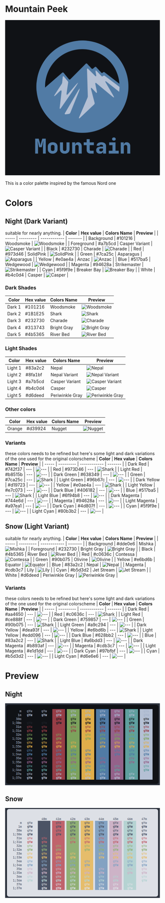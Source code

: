 # Mountain Peek

![logo](logo/Mountain.png)

This is a color palette inspired by the famous Nord one

# Colors
## Night (Dark Variant)
suitable for nearly anything.
| **Color** | **Hex value** | **Colors Name** | **Preview** |
| ----- | --------- | ------------ | ------- |
| Background | #101216 | Woodsmoke | ![Woodsmoke](https://via.placeholder.com/24/101216/000000?text=+) |
| Foreground | #a7b5cd | Casper Variant | ![Casper Variant](https://via.placeholder.com/24/a7b5cd/000000?text=+) |
| Black | #232730 | Charade | ![Charade](https://via.placeholder.com/24/232730/000000?text=+) |
| Red | #973d46 | SolidPink | ![SolidPink](https://via.placeholder.com/24/973d46/000000?text=+) |
| Green | #7ca25c | Asparagus | ![Asparagus](https://via.placeholder.com/24/7ca25c/000000?text=+) |
| Yellow | #e0ae4a | Anzac | ![Anzac](https://via.placeholder.com/24/e0ae4a/000000?text=+) |
| Blue | #517ba5 | Wedgewood | ![Wedgewood](https://via.placeholder.com/24/517ba5/000000?text=+) |
| Magenta | #94628a | Strikemaster | ![Strikemaster](https://via.placeholder.com/24/94628a/000000?text=+) |
| Cyan | #5f9f9e | Breaker Bay | ![Breaker Bay](https://via.placeholder.com/24/5f9f9e/000000?text=+) |
| White | #b4c0d4 | Casper | ![Casper](https://via.placeholder.com/24/b4c0d4/000000?text=+) |

### Dark Shades
| **Color** | **Hex value** | **Colors Name** | **Preview** |
| ----- | --------- | ------------ | ------- |
| Dark 1 | #101216 | Woodsmoke | ![Woodsmoke](https://via.placeholder.com/24/101216/000000?text=+) |
| Dark 2 | #1B1E25 | Shark | ![Shark](https://via.placeholder.com/24/1B1E25/000000?text=+) |
| Dark 3 | #232730 | Charade | ![Charade](https://via.placeholder.com/24/232730/000000?text=+) |
| Dark 4 | #313743 | Bright Gray  | ![Bright Gray](https://via.placeholder.com/24/313743/000000?text=+) |
| Dark 5 | #4b5365 | River Bed | ![River Bed](https://via.placeholder.com/24/4b5365/000000?text=+) |


### Light Shades
| **Color** | **Hex value** | **Colors Name** | **Preview** |
| ----- | --------- | ------------ | ------- |
| Light 1 | #83a2c2 | Nepal | ![Nepal](https://via.placeholder.com/24/83a2c2/000000?text=+) |
| Light 2 | #8fa1bf | Nepal Variant | ![Nepal Variant](https://via.placeholder.com/24/8fa1bf/000000?text=+) |
| Light 3 | #a7b5cd | Casper Variant | ![Casper Variant](https://via.placeholder.com/24/a7b5cd/000000?text=+) |
| Light 4 | #b4c0d4 | Casper | ![Casper](https://via.placeholder.com/24/b4c0d4/000000?text=+) |
| Light 5 | #d6deed | Periwinkle Gray | ![Periwinkle Gray](https://via.placeholder.com/24/d6deed/000000?text=+) |

### Other colors
| **Color** | **Hex value** | **Colors Name** | **Preview** |
| ----- | --------- | ------------ | ------- |
| Orange| #d39924 | Nugget | ![Nugget](https://via.placeholder.com/24/d39924/000000?text=+) |

### Variants
these colors needs to be refined but here's some light and dark variations of the one used for the original colorscheme
| **Color** | **Hex value** | **Colors Name** | **Preview** |
| ----- | --------- | ------------ | ------- |
| Dark Red | #742f37 | --- | ![---](https://via.placeholder.com/24/742f37/000000?text=+) |
| Red | #973D46 | --- | ![Shark](https://via.placeholder.com/24/973D46/000000?text=+) |
| Light Red | #b8515b | --- | ![---](https://via.placeholder.com/24/b8515b/000000?text=+) |
| Dark Green | #638349 | --- | ![---](https://via.placeholder.com/24/638349/000000?text=+) |
| Green | #7ca25c | --- | ![Shark](https://via.placeholder.com/24/7ca25c/000000?text=+) |
| Light Green | #96b67c | --- | ![---](https://via.placeholder.com/24/96b67c/000000?text=+) |
| Dark Yellow | #d19723 | --- | ![---](https://via.placeholder.com/24/d19723/000000?text=+) |
| Yellow | #e0ae4a | --- | ![Shark](https://via.placeholder.com/24/e0ae4a/000000?text=+) |
| Light Yellow | #e7c073 | --- | ![---](https://via.placeholder.com/24/e7c073/000000?text=+) |
| Dark Blue | #406182 | --- | ![---](https://via.placeholder.com/24/406182/000000?text=+) |
| Blue | #517ba5 | --- | ![Shark](https://via.placeholder.com/24/517ba5/000000?text=+) |
| Light Blue | #6f94b8 | --- | ![---](https://via.placeholder.com/24/6f94b8/000000?text=+) |
| Dark Magenta | #744e6d | --- | ![---](https://via.placeholder.com/24/744e6d/000000?text=+) |
| Magenta | #94628a	 | --- | ![---](https://via.placeholder.com/24/94628a/000000?text=+) |
| Light Magenta | #a97ea1 | --- | ![---](https://via.placeholder.com/24/a97ea1/000000?text=+) |
| Dark Cyan | #4d807f | --- | ![---](https://via.placeholder.com/24/4d807f/000000?text=+) |
| Cyan | #5f9f9e	 | --- | ![---](https://via.placeholder.com/24/5f9f9e/000000?text=+) |
| Light Cyan | #80b3b2 | --- | ![---](https://via.placeholder.com/24/80b3b2/000000?text=+) |



## Snow (Light Variant)

suitable for nearly anything.
| **Color** | **Hex value** | **Colors Name** | **Preview** |
| ----- | --------- | ------------ | ------- |
| Background | #dde0e6 | Mishka | ![Mishka](https://via.placeholder.com/24/dde0e6/000000?text=+) |
| Foreground | #232730 | Bright Gray | ![Bright Gray](https://via.placeholder.com/24/232730/000000?text=+) |
| Black | #4b5365 | River Bed | ![River Bed](https://via.placeholder.com/24/4b5365/000000?text=+) |
| Red | #c0636c | Contessa | ![Contessa](https://via.placeholder.com/24/c0636c/000000?text=+) |
| Green | #90b075 | Olivine | ![Olivine](https://via.placeholder.com/24/90b075/000000?text=+) |
| Yellow | #e6bd6b | Equator | ![Equator](https://via.placeholder.com/24/e6bd6b/000000?text=+) |
| Blue | #83a2c2 | Nepal | ![Nepal](https://via.placeholder.com/24/83a2c2/000000?text=+) |
| Magenta | #cdb3c7 | Lily | ![Lily](https://via.placeholder.com/24/cdb3c7/000000?text=+) |
| Cyan | #b5d3d2 | Jet Stream | ![Jet Stream](https://via.placeholder.com/24/b5d3d2/000000?text=+) |
| White | #d6deed | Periwinkle Gray | ![Periwinkle Gray](https://via.placeholder.com/24/d6deed/000000?text=+) |



### Variants
these colors needs to be refined but here's some light and dark variations of the one used for the original colorscheme
| **Color** | **Hex value** | **Colors Name** | **Preview** |
| ----- | --------- | ------------ | ------- |
| Dark Red | #aa4650 | --- | ![---](https://via.placeholder.com/24/aa4650/000000?text=+) |
| Red | #c0636c | --- | ![Shark](https://via.placeholder.com/24/c0636c/000000?text=+) |
| Light Red | #ce888f | --- | ![---](https://via.placeholder.com/24/ce888f/000000?text=+) |
| Dark Green | #759857 | --- | ![---](https://via.placeholder.com/24/759857/000000?text=+) |
| Green | #90b075 | --- | ![Shark](https://via.placeholder.com/24/90b075/000000?text=+) |
| Light Green | #a9c294 | --- | ![---](https://via.placeholder.com/24/a9c294/000000?text=+) |
| Dark Yellow | #dea93f | --- | ![---](https://via.placeholder.com/24/dea93f/000000?text=+) |
| Yellow | #e6bd6b | --- | ![Shark](https://via.placeholder.com/24/e6bd6b/000000?text=+) |
| Light Yellow | #edd096 | --- | ![---](https://via.placeholder.com/24/edd096/000000?text=+) |
| Dark Blue | #628bb2 | --- | ![---](https://via.placeholder.com/24/628bb2/000000?text=+) |
| Blue | #83a2c2 | --- | ![Shark](https://via.placeholder.com/24/83a2c2/000000?text=+) |
| Light Blue | #a6bdd3 | --- | ![---](https://via.placeholder.com/24/a6bdd3/000000?text=+) |
| Dark Magenta | #b893af | --- | ![---](https://via.placeholder.com/24/b893af/000000?text=+) |
| Magenta | #cdb3c7	 | --- | ![---](https://via.placeholder.com/24/cdb3c7/000000?text=+) |
| Light Magenta | #e1d1dd | --- | ![---](https://via.placeholder.com/24/e1d1dd/000000?text=+) |
| Dark Cyan | #97bfbf | --- | ![---](https://via.placeholder.com/24/97bfbf/000000?text=+) |
| Cyan | #b5d3d2	 | --- | ![---](https://via.placeholder.com/24/b5d3d2/000000?text=+) |
| Light Cyan | #d6e6e6 | --- | ![---](https://via.placeholder.com/24/d6e6e6/000000?text=+) |


# Preview

## Night

![preview](preview/dark.png)


## Snow

![preview](preview/light.png)
